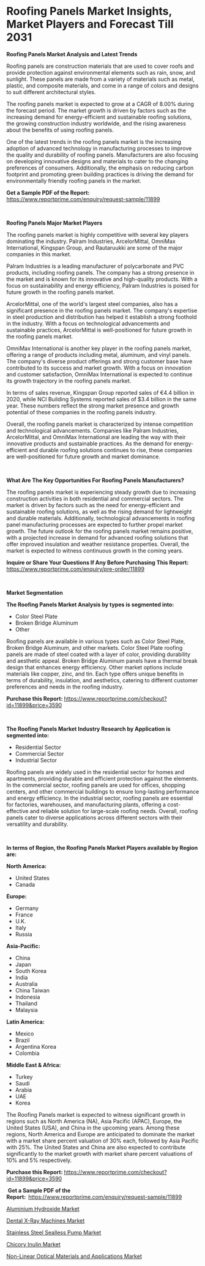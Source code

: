 <p><h1>Roofing Panels Market Insights, Market Players and Forecast Till 2031</h1></p><p><strong>Roofing Panels Market Analysis and Latest Trends</strong></p>
<p><p>Roofing panels are construction materials that are used to cover roofs and provide protection against environmental elements such as rain, snow, and sunlight. These panels are made from a variety of materials such as metal, plastic, and composite materials, and come in a range of colors and designs to suit different architectural styles.</p><p>The roofing panels market is expected to grow at a CAGR of 8.00% during the forecast period. The market growth is driven by factors such as the increasing demand for energy-efficient and sustainable roofing solutions, the growing construction industry worldwide, and the rising awareness about the benefits of using roofing panels.</p><p>One of the latest trends in the roofing panels market is the increasing adoption of advanced technology in manufacturing processes to improve the quality and durability of roofing panels. Manufacturers are also focusing on developing innovative designs and materials to cater to the changing preferences of consumers. Additionally, the emphasis on reducing carbon footprint and promoting green building practices is driving the demand for environmentally friendly roofing panels in the market.</p></p>
<p><strong>Get a Sample PDF of the Report:&nbsp;</strong> <a href="https://www.reportprime.com/enquiry/request-sample/11899">https://www.reportprime.com/enquiry/request-sample/11899</a></p>
<p>&nbsp;</p>
<p><strong>Roofing Panels Major Market Players</strong></p>
<p><p>The roofing panels market is highly competitive with several key players dominating the industry. Palram Industries, ArcelorMittal, OmniMax International, Kingspan Group, and Rautaruukki are some of the major companies in this market.</p><p>Palram Industries is a leading manufacturer of polycarbonate and PVC products, including roofing panels. The company has a strong presence in the market and is known for its innovative and high-quality products. With a focus on sustainability and energy efficiency, Palram Industries is poised for future growth in the roofing panels market.</p><p>ArcelorMittal, one of the world's largest steel companies, also has a significant presence in the roofing panels market. The company's expertise in steel production and distribution has helped it establish a strong foothold in the industry. With a focus on technological advancements and sustainable practices, ArcelorMittal is well-positioned for future growth in the roofing panels market.</p><p>OmniMax International is another key player in the roofing panels market, offering a range of products including metal, aluminum, and vinyl panels. The company's diverse product offerings and strong customer base have contributed to its success and market growth. With a focus on innovation and customer satisfaction, OmniMax International is expected to continue its growth trajectory in the roofing panels market.</p><p>In terms of sales revenue, Kingspan Group reported sales of €4.4 billion in 2020, while NCI Building Systems reported sales of $3.4 billion in the same year. These numbers reflect the strong market presence and growth potential of these companies in the roofing panels industry.</p><p>Overall, the roofing panels market is characterized by intense competition and technological advancements. Companies like Palram Industries, ArcelorMittal, and OmniMax International are leading the way with their innovative products and sustainable practices. As the demand for energy-efficient and durable roofing solutions continues to rise, these companies are well-positioned for future growth and market dominance.</p></p>
<p>&nbsp;</p>
<p><strong>What Are The Key Opportunities For Roofing Panels Manufacturers?</strong></p>
<p><p>The roofing panels market is experiencing steady growth due to increasing construction activities in both residential and commercial sectors. The market is driven by factors such as the need for energy-efficient and sustainable roofing solutions, as well as the rising demand for lightweight and durable materials. Additionally, technological advancements in roofing panel manufacturing processes are expected to further propel market growth. The future outlook for the roofing panels market remains positive, with a projected increase in demand for advanced roofing solutions that offer improved insulation and weather resistance properties. Overall, the market is expected to witness continuous growth in the coming years.</p></p>
<p><strong>Inquire or Share Your Questions If Any Before Purchasing This Report:</strong> <a href="https://www.reportprime.com/enquiry/pre-order/11899">https://www.reportprime.com/enquiry/pre-order/11899</a></p>
<p>&nbsp;</p>
<p><strong>Market Segmentation</strong></p>
<p><strong>The Roofing Panels Market Analysis by types is segmented into:</strong></p>
<p><ul><li>Color Steel Plate</li><li>Broken Bridge Aluminum</li><li>Other</li></ul></p>
<p><p>Roofing panels are available in various types such as Color Steel Plate, Broken Bridge Aluminum, and other markets. Color Steel Plate roofing panels are made of steel coated with a layer of color, providing durability and aesthetic appeal. Broken Bridge Aluminum panels have a thermal break design that enhances energy efficiency. Other market options include materials like copper, zinc, and tin. Each type offers unique benefits in terms of durability, insulation, and aesthetics, catering to different customer preferences and needs in the roofing industry.</p></p>
<p><strong>Purchase this Report:&nbsp;</strong><a href="https://www.reportprime.com/checkout?id=11899&price=3590">https://www.reportprime.com/checkout?id=11899&price=3590</a></p>
<p>&nbsp;</p>
<p><strong>The Roofing Panels Market Industry Research by Application is segmented into:</strong></p>
<p><ul><li>Residential Sector</li><li>Commercial Sector</li><li>Industrial Sector</li></ul></p>
<p><p>Roofing panels are widely used in the residential sector for homes and apartments, providing durable and efficient protection against the elements. In the commercial sector, roofing panels are used for offices, shopping centers, and other commercial buildings to ensure long-lasting performance and energy efficiency. In the industrial sector, roofing panels are essential for factories, warehouses, and manufacturing plants, offering a cost-effective and reliable solution for large-scale roofing needs. Overall, roofing panels cater to diverse applications across different sectors with their versatility and durability.</p></p>
<p>&nbsp;</p>
<p><strong>In terms of Region, the Roofing Panels Market Players available by Region are:</strong></p>
<p>
    <p> <strong> North America: </strong>
        <ul>
            <li>United States</li>
            <li>Canada</li>
        </ul>
        </p> 
    <p> <strong> Europe: </strong>
        <ul>
            <li>Germany</li>
            <li>France</li>
            <li>U.K.</li>
            <li>Italy</li>
            <li>Russia</li>
        </ul>
        </p> 
    <p> <strong> Asia-Pacific: </strong>
        <ul>
            <li>China</li>
            <li>Japan</li>
            <li>South Korea</li>
            <li>India</li>
            <li>Australia</li>
            <li>China Taiwan</li>
            <li>Indonesia</li>
            <li>Thailand</li>
            <li>Malaysia</li>
        </ul>
        </p> 
    <p> <strong> Latin America: </strong>
        <ul>
            <li>Mexico</li>
            <li>Brazil</li>
            <li>Argentina Korea</li>
            <li>Colombia</li>
        </ul>
        </p> 
    <p> <strong> Middle East & Africa: </strong>
        <ul>
            <li>Turkey</li>
            <li>Saudi</li>
            <li>Arabia</li>
            <li>UAE</li>
            <li>Korea</li>
        </ul>
    </p>
    </p>
<p><p>The Roofing Panels market is expected to witness significant growth in regions such as North America (NA), Asia Pacific (APAC), Europe, the United States (USA), and China in the upcoming years. Among these regions, North America and Europe are anticipated to dominate the market with a market share percent valuation of 30% each, followed by Asia Pacific with 25%. The United States and China are also expected to contribute significantly to the market growth with market share percent valuations of 10% and 5% respectively.</p></p>
<p><strong>Purchase this Report: </strong><a href="https://www.reportprime.com/checkout?id=11899&price=3590">https://www.reportprime.com/checkout?id=11899&price=3590</a></p>
<p>&nbsp;<strong>Get a Sample PDF of the Report:&nbsp;&nbsp;</strong><a href="https://www.reportprime.com/enquiry/request-sample/11899">https://www.reportprime.com/enquiry/request-sample/11899</a></p>
<p><strong></strong></p>
<p><p><a href="https://github.com/santosh758595/Market-Research-Report-List-3/blob/main/aluminium-hydroxide-market.md">Aluminium Hydroxide Market</a></p><p><a href="https://issuu.com/reportprime-2/docs/dental-x-ray-machines-market-size-2030.pptx">Dental X-Ray Machines Market</a></p><p><a href="https://view.publitas.com/reportprime-1/global-stainless-steel-sealless-pump-market-by-types-applications-and-major-players-with-regional-growth-rate-analysis-and-development-situation-from-2023-to-2030/">Stainless Steel Sealless Pump Market</a></p><p><a href="https://github.com/elizabethdagraca/Market-Research-Report-List-2/blob/main/chicory-inulin-market.md">Chicory Inulin Market</a></p><p><a href="https://gratis-rainforest-2ca.notion.site/Non-Linear-Optical-Materials-and-Applications-Market-Research-Report-Forecasted-for-Period-from-2024-40c66a14c6e4469b8847b27ef6029a8a">Non-Linear Optical Materials and Applications Market</a></p></p>